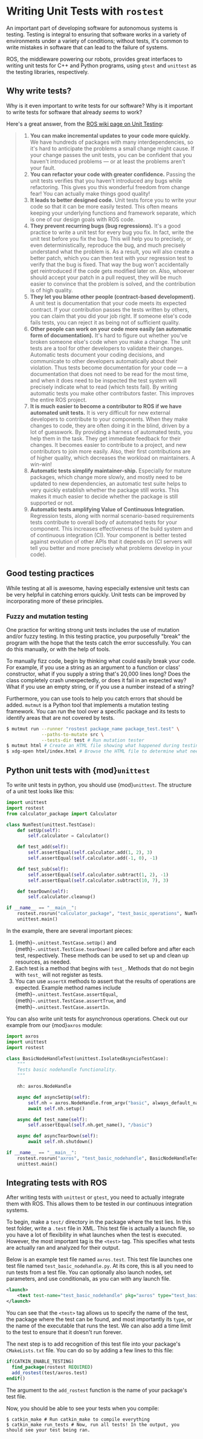 # Writing Unit Tests with `rostest`

An important part of developing software for autonomous systems is testing. Testing
is integral to ensuring that software works in a variety of environments under
a variety of conditions; without tests, it's common to write mistakes in software
that can lead to the failure of systems.

ROS, the middleware powering our robots, provides great interfaces to writing
unit tests for C++ and Python programs, using `gtest` and `unittest` as the testing
libraries, respectively.

## Why write tests?

Why is it even important to write tests for our software? Why is it important to
write tests for software that already _seems_ to work?

Here's a great answer, from the [ROS wiki page on Unit Testing](http://wiki.ros.org/Quality/Tutorials/UnitTesting):
> 1. **You can make incremental updates to your code more quickly.** We have hundreds of packages with many interdependencies, so it's hard to anticipate the problems a small change might cause. If your change passes the unit tests, you can be confident that you haven't introduced problems — or at least the problems aren't your fault.
> 1. **You can refactor your code with greater confidence.** Passing the unit tests verifies that you haven't introduced any bugs while refactoring. This gives you this wonderful freedom from change fear! You can actually make things good quality!
> 1. **It leads to better designed code.** Unit tests force you to write your code so that it can be more easily tested. This often means keeping your underlying functions and framework separate, which is one of our design goals with ROS code.
> 1. **They prevent recurring bugs (bug regressions).** It's a good practice to write a unit test for every bug you fix. In fact, write the unit test before you fix the bug. This will help you to precisely, or even deterministically, reproduce the bug, and much precisely understand what the problem is. As a result, you will also create a better patch, which you can then test with your regression test to verify that the bug is fixed. That way the bug won't accidentally get reintroduced if the code gets modified later on. Also, whoever should accept your patch in a pull request, they will be much easier to convince that the problem is solved, and the contribution is of high quality.
> 1. **They let you blame other people (contract-based development).** A unit test is documentation that your code meets its expected contract. If your contribution passes the tests written by others, you can claim that you did your job right. If someone else's code fails tests, you can reject it as being not of sufficient quality.
> 1. **Other people can work on your code more easily (an automatic form of documentation).** It's hard to figure out whether you've broken someone else's code when you make a change. The unit tests are a tool for other developers to validate their changes. Automatic tests document your coding decisions, and communicate to other developers automatically about their violation. Thus tests become documentation for your code — a documentation that does not need to be read for the most time, and when it does need to be inspected the test system will precisely indicate what to read (which tests fail). By writing automatic tests you make other contributors faster. This improves the entire ROS project.
> 1. **It is much easier to become a contributor to ROS if we have automated unit tests.** It is very difficult for new external developers to contribute to your components. When they make changes to code, they are often doing it in the blind, driven by a lot of guesswork. By providing a harness of automated tests, you help them in the task. They get immediate feedback for their changes. It becomes easier to contribute to a project, and new contributors to join more easily. Also, their first contributions are of higher quality, which decreases the workload on maintainers. A win-win!
> 1. **Automatic tests simplify maintainer-ship.** Especially for mature packages, which change more slowly, and mostly need to be updated to new dependencies, an automatic test suite helps to very quickly establish whether the package still works. This makes it much easier to decide whether the package is still supported or not.
> 1. **Automatic tests amplifying Value of Continuous Integration.** Regression tests, along with normal scenario-based requirements tests contribute to overall body of automated tests for your component. This increases effectiveness of the build system and of continuous integration (CI). Your component is better tested against evolution of other APIs that it depends on (CI servers will tell you better and more precisely what problems develop in your code).

## Good testing practices

While testing at all is awesome, having especially extensive unit tests can be
very helpful in catching errors quickly. Unit tests can be improved by incorporating
more of these principles.

### Fuzzy and mutation testing

One practice for writing strong unit tests includes the use of mutation and/or
fuzzy testing. In this testing practice, you purposefully "break" the program with
the hope that the tests catch the error successfully. You can do this manually,
or with the help of tools.

To manually fizz code, begin by thinking what could easily break your code. For example,
if you use a string as an argument to a function or class' constructor, what if you
supply a string that's 20,000 lines long? Does the class completely crash unexpectedly,
or does it fail in an expected way? What if you use an empty string, or if you
use a number instead of a string?

Furthermore, you can use tools to help you catch errors that should be added. `mutmut`
is a Python tool that implements a mutation testing framework. You can run the tool
over a specific package and its tests to identify areas that are not covered by tests.

```bash
$ mutmut run --runner "rostest package_name package_test.test" \
             --paths-to-mutate src \
             --tests-dir test # Run mutation tester
$ mutmut html # Create an HTML file showing what happened during testing
$ xdg-open html/index.html # Browse the HTML file to determine what needs to be improved
```

## Python unit tests with {mod}`unittest`

To write unit tests in python, you should use {mod}`unittest`. The structure of a unit
test looks like this:

```python
import unittest
import rostest
from calculator_package import Calculator

class NumTest(unittest.TestCase):
    def setUp(self):
        self.calculator = Calculator()

    def test_add(self):
        self.assertEqual(self.calculator.add(1, 2), 3)
        self.assertEqual(self.calculator.add(-1, 0), -1)

    def test_sub(self):
        self.assertEqual(self.calculator.subtract(1, 2), -1)
        self.assertEqual(self.calculator.subtract(10, 7), 3)

    def tearDown(self):
        self.calculator.cleanup()

if __name__ == "__main__":
    rostest.rosrun("calculator_package", "test_basic_operations", NumTest)
    unittest.main()
```

In the example, there are several important pieces:
1. {meth}`~.unittest.TestCase.setUp()` and {meth}`~.unittest.TestCase.tearDown()`
   are called before and after each test, respectively. These methods can be used
   to set up and clean up resources, as needed.
1. Each test is a method that begins with `test_`. Methods that do not begin with
   `test_` will not register as tests.
1. You can use `assertX` methods to assert that the results of operations are
   expected. Example method names include {meth}`~.unittest.TestCase.assertEqual`,
   {meth}`~.unittest.TestCase.assertTrue`, and {meth}`~.unittest.TestCase.assertIn`.

You can also write unit tests for asynchronous operations. Check out our example
from our {mod}`axros` module:

```python
import axros
import unittest
import rostest

class BasicNodeHandleTest(unittest.IsolatedAsyncioTestCase):
    """
    Tests basic nodehandle functionality.
    """

    nh: axros.NodeHandle

    async def asyncSetUp(self):
        self.nh = axros.NodeHandle.from_argv("basic", always_default_name = True)
        await self.nh.setup()

    async def test_name(self):
        self.assertEqual(self.nh.get_name(), "/basic")

    async def asyncTearDown(self):
        await self.nh.shutdown()

if __name__ == "__main__":
    rostest.rosrun("axros", "test_basic_nodehandle", BasicNodeHandleTest)
    unittest.main()
```

## Integrating tests with ROS

After writing tests with `unittest` or `gtest`, you need to actually integrate
them with ROS. This allows them to be tested in our continuous integration systems.

To begin, make a `test/` directory in the package where the test lies. In this test
folder, write a `.test` file in XML. This test file is actually a launch
file, so you have a lot of flexibility in what launches when the test is executed.
However, the most important tag is the `<test>` tag. This specifies what tests
are actually ran and analyzed for their output.

Below is an example test file named `axros.test`. This test file launches one test
file named `test_basic_nodehandle.py`. At its core, this is all you need to run
tests from a test file. You can optionally also launch nodes, set parameters, and
use conditionals, as you can with any launch file.

```xml
<launch>
    <test test-name="test_basic_nodehandle" pkg="axros" type="test_basic_nodehandle.py" time-limit="180.0"/>
</launch>
```

You can see that the `<test>` tag allows us to specify the name of the test, the package
where the test can be found, and most importantly its `type`, or the name of the
executable that runs the test. We can also add a time limit to the test to ensure
that it doesn't run forever.

The next step is to add recognition of this test file into your package's `CMakeLists.txt`
file. You can do so by adding a few lines to this file:

```cmake
if(CATKIN_ENABLE_TESTING)
  find_package(rostest REQUIRED)
  add_rostest(test/axros.test)
endif()
```

The argument to the `add_rostest` function is the name of your package's test file.

Now, you should be able to see your tests when you compile:
```
$ catkin_make # Run catkin_make to compile everything
$ catkin_make run_tests # Now, run all tests! In the output, you should see your test being ran.
```

